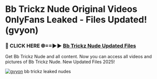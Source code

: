 # Bb Trickz Nude Original Videos 0nlyFans Leaked - Files Updated! (gvyon)

<h3>🔴 CLICK HERE 🌐==►► <a href="https://tinyurl.com/52m3yx9h" rel="nofollow">Bb Trickz Nude Updated Files</a></h3>

Get Bb Trickz Nude and all content. Now you can access all videos and pictures of Bb Trickz Nude. New Updated Files 2025!

[![gvyon](https://i.imgur.com/TnHtlc8.gif)](https://tinyurl.com/52m3yx9h)
bb trickz leaked nudes
